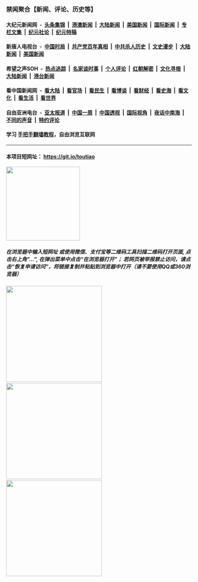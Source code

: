 ### 禁闻聚合【新闻、评论、历史等】

#### 大纪元新闻网 &nbsp;-&nbsp; [头条集锦](indexes/E头条集锦.md?t=03120602) &nbsp;|&nbsp; [港澳新闻](indexes/E港澳新闻.md?t=03120602)  &nbsp;|&nbsp; [大陆新闻](indexes/E大陆新闻.md?t=03120602) &nbsp;|&nbsp; [美国新闻](indexes/E美国新闻.md?t=03120602) &nbsp;|&nbsp; [国际新闻](indexes/E国际新闻.md?t=03120602) &nbsp;|&nbsp; [专栏文集](indexes/E专栏文集.md?t=03120602) &nbsp;|&nbsp; [纪元社论](indexes/E纪元社论.md?t=03120602) &nbsp;|&nbsp; [纪元特稿](indexes/E纪元特稿.md?t=03120602) 

#### 新唐人电视台 &nbsp;-&nbsp; [中国时局](indexes/N中国时局.md?t=03120602) &nbsp;|&nbsp; [共产党百年真相](indexes/N共产党百年真相.md?t=03120602) &nbsp;|&nbsp; [中共杀人历史](indexes/N中共杀人历史.md?t=03120602) &nbsp;|&nbsp; [文史漫步](indexes/N文史漫步.md?t=03120602) &nbsp;|&nbsp; [大陆新闻](indexes/N大陆新闻.md?t=03120602) &nbsp;|&nbsp; [美国新闻](indexes/N美国新闻.md?t=03120602)

#### 希望之声SOH &nbsp;-&nbsp; [热点追踪](indexes/H热点追踪.md?t=03120602) &nbsp;|&nbsp; [名家谈时事](indexes/H名家谈时事.md?t=03120602) &nbsp;|&nbsp; [个人评论](indexes/H个人评论.md?t=03120602)  &nbsp;|&nbsp; [红朝解密](indexes/H红朝解密.md?t=03120602) &nbsp;|&nbsp; [文化寻根](indexes/H文化寻根.md?t=03120602) &nbsp;|&nbsp; [大陆新闻](indexes/H大陆新闻.md?t=03120602) &nbsp;|&nbsp; [港台新闻](indexes/H港台新闻.md?t=03120602)

#### 看中国新闻网 &nbsp;-&nbsp; [看大陆](indexes/S看大陆.md?t=03120602) &nbsp;|&nbsp; [看官场](indexes/S看官场.md?t=03120602) &nbsp;|&nbsp; [看民生](indexes/S看民生.md?t=03120602)  &nbsp;|&nbsp; [看博谈](indexes/S看博谈.md?t=03120602) &nbsp;|&nbsp; [看财经](indexes/S看财经.md?t=03120602) &nbsp;|&nbsp; [看史海](indexes/S看史海.md?t=03120602) &nbsp;|&nbsp; [看文化](indexes/S看文化.md?t=03120602) &nbsp;|&nbsp; [看生活](indexes/S看生活.md?t=03120602) &nbsp;|&nbsp; [看世界](indexes/S看世界.md?t=03120602)

#### 自由亚洲电台 &nbsp;-&nbsp; [亚太报道](indexes/R亚太报道.md?t=03120602) &nbsp;|&nbsp; [中国一周](indexes/R中国一周.md?t=03120602) &nbsp;|&nbsp; [中国透视](indexes/R中国透视.md?t=03120602)  &nbsp;|&nbsp; [国际视角](indexes/R国际视角.md?t=03120602) &nbsp;|&nbsp; [夜话中南海](indexes/R夜话中南海.md?t=03120602) &nbsp;|&nbsp; [不同的声音](indexes/R不同的声音.md?t=03120602) &nbsp;|&nbsp; [特约评论](indexes/R特约评论.md?t=03120602)

#### 学习 [手把手翻墙教程](https://github.com/gfw-breaker/guides/wiki)，自由浏览互联网

----

#### 本项目短网址： https://git.io/toutiao
<img src="https://raw.githubusercontent.com/gfw-breaker/banned-news/master/scripts/img/qr.png" width="200px"/>  

##### 在浏览器中输入短网址 或使用微信、支付宝等二维码工具扫描二维码打开页面, 点击右上角"...", 在弹出菜单中点击“在浏览器打开”； 若网页被举报禁止访问，请点击“恢复申请访问”，将链接复制并粘贴到浏览器中打开（请不要使用QQ或360浏览器）

<img src="https://raw.githubusercontent.com/gfw-breaker/banned-news/master/scripts/img/1.png" width="260px"/> &nbsp; <img src="https://raw.githubusercontent.com/gfw-breaker/banned-news/master/scripts/img/2.png" width="260px"/> &nbsp; <img src="https://raw.githubusercontent.com/gfw-breaker/banned-news/master/scripts/img/3.png" width="260px"/>
